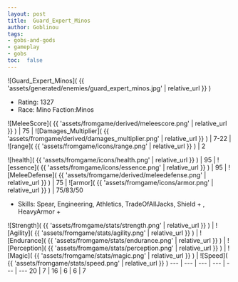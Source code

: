 ```yaml
---
layout: post
title:  Guard_Expert_Minos
author: Goblinou
tags:
- gobs-and-gods
- gameplay
- gobs
toc:  false
---
```


![Guard_Expert_Minos]( {{ 'assets/generated/enemies/guard_expert_minos.jpg' | relative_url }} )
- Rating: 1327
- Race: Mino  Faction:Minos

![MeleeScore]( {{ 'assets/fromgame/derived/meleescore.png' | relative_url }} ) | 75 | ![Damages_Multiplier]( {{ 'assets/fromgame/derived/damages_multiplier.png' | relative_url }} ) | 7-22 | ![range]( {{ 'assets/fromgame/icons/range.png' | relative_url }} ) | 2


![health]( {{ 'assets/fromgame/icons/health.png' | relative_url }} ) | 95 | ![essence]( {{ 'assets/fromgame/icons/essence.png' | relative_url }} ) | 95 | ![MeleeDefense]( {{ 'assets/fromgame/derived/meleedefense.png' | relative_url }} ) | 75 | ![armor]( {{ 'assets/fromgame/icons/armor.png' | relative_url }} ) | 75/83/50

* Skills: Spear, Engineering, Athletics, TradeOfAllJacks, Shield + , HeavyArmor + 

![Strength]( {{ 'assets/fromgame/stats/strength.png' | relative_url }} ) | ![Agility]( {{ 'assets/fromgame/stats/agility.png' | relative_url }} ) | ![Endurance]( {{ 'assets/fromgame/stats/endurance.png' | relative_url }} ) | ![Perception]( {{ 'assets/fromgame/stats/perception.png' | relative_url }} ) | ![Magic]( {{ 'assets/fromgame/stats/magic.png' | relative_url }} ) | ![Speed]( {{ 'assets/fromgame/stats/speed.png' | relative_url }} )
--- | --- | --- | --- | --- | ---
20 | 7 | 16 | 6 | 6 | 7
